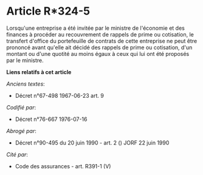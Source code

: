 # Article R*324-5

Lorsqu'une entreprise a été invitée par le ministre de l'économie et des finances à procéder au recouvrement de rappels de
prime ou cotisation, le transfert d'office du portefeuille de contrats de cette entreprise ne peut être prononcé avant
qu'elle ait décidé des rappels de prime ou cotisation, d'un montant ou d'une quotité au moins égaux à ceux qui lui ont été
proposés par le ministre.

**Liens relatifs à cet article**

_Anciens textes_:

  - Décret n°67-498 1967-06-23 art. 9

_Codifié par_:

  - Décret n°76-667 1976-07-16

_Abrogé par_:

  - Décret n°90-495 du 20 juin 1990 - art. 2 () JORF 22 juin 1990

_Cité par_:

  - Code des assurances - art. R391-1 (V)
